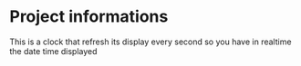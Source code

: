 # Project informations
This is a clock that refresh its display every second so you have in realtime the date time displayed
